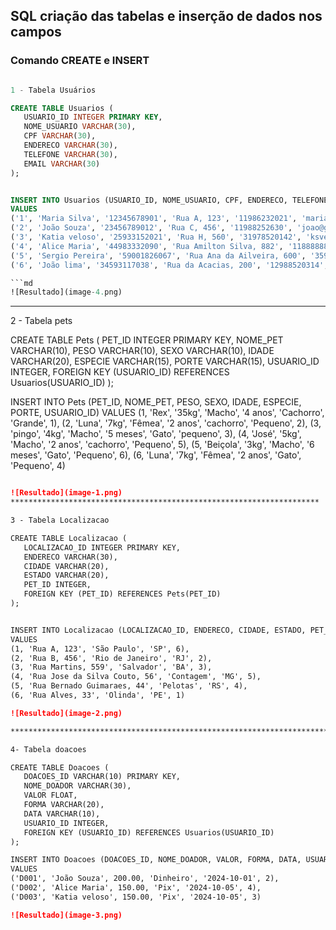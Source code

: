  ## SQL  criação das tabelas e inserção de dados nos campos

 ### Comando CREATE  e  INSERT

 ```sql

 1 - Tabela Usuários

 CREATE TABLE Usuarios (
    USUARIO_ID INTEGER PRIMARY KEY,
    NOME_USUARIO VARCHAR(30),
    CPF VARCHAR(30),
    ENDERECO VARCHAR(30),
    TELEFONE VARCHAR(30),
    EMAIL VARCHAR(30)
);


INSERT INTO Usuarios (USUARIO_ID, NOME_USUARIO, CPF, ENDERECO, TELEFONE, EMAIL)
VALUES 
('1', 'Maria Silva', '12345678901', 'Rua A, 123', '11986232021', 'maria@gmail.com'),
('2', 'João Souza', '23456789012', 'Rua C, 456', '11988252630', 'joao@gmail.com'),
('3', 'Katia veloso', '25933152021', 'Rua H, 560', '31978520142', 'ksveloso@gmail.com'),
('4', 'Alice Maria', '44983332090', 'Rua Amilton Silva, 882', '11888888888', 'Amaria@gmail.com'),
('5', 'Sergio Pereira', '59001826067', 'Rua Ana da Ailveira, 600', '35986523120', 'sspereira@gmail.com'),
('6', 'João lima', '34593117038', 'Rua da Acacias, 200', '12988520314', 'joaolima@gmail.com')

```md
![Resultado](image-4.png)
```
**********************************************************************

2 - Tabela pets

CREATE TABLE Pets (
    PET_ID INTEGER PRIMARY KEY,
    NOME_PET VARCHAR(10),
    PESO VARCHAR(10),
    SEXO VARCHAR(10),
    IDADE VARCHAR(20),
    ESPECIE VARCHAR(15),
    PORTE VARCHAR(15),
    USUARIO_ID INTEGER,
    FOREIGN KEY (USUARIO_ID) REFERENCES Usuarios(USUARIO_ID)
);

INSERT INTO Pets (PET_ID, NOME_PET, PESO, SEXO, IDADE, ESPECIE, PORTE, USUARIO_ID)
VALUES 
(1, 'Rex', '35kg', 'Macho', '4 anos', 'Cachorro', 'Grande', 1),
(2, 'Luna', '7kg', 'Fêmea', '2 anos', 'cachorro', 'Pequeno', 2),
(3, 'pingo', '4kg', 'Macho', '5 meses', 'Gato', 'pequeno', 3),
(4, 'José', '5kg', 'Macho', '2 anos', 'cachorro', 'Pequeno', 5),
(5, 'Beiçola', '3kg', 'Macho', '6 meses', 'Gato', 'Pequeno', 6),
(6, 'Luna', '7kg', 'Fêmea', '2 anos', 'Gato', 'Pequeno', 4)

 ```markdown

![Resultado](image-1.png)
*********************************************************************

3 - Tabela Localizacao

CREATE TABLE Localizacao (
    LOCALIZACAO_ID INTEGER PRIMARY KEY,
    ENDERECO VARCHAR(30),
    CIDADE VARCHAR(20),
    ESTADO VARCHAR(20),
    PET_ID INTEGER,
    FOREIGN KEY (PET_ID) REFERENCES Pets(PET_ID)
);


INSERT INTO Localizacao (LOCALIZACAO_ID, ENDERECO, CIDADE, ESTADO, PET_ID)
VALUES 
(1, 'Rua A, 123', 'São Paulo', 'SP', 6),
(2, 'Rua B, 456', 'Rio de Janeiro', 'RJ', 2),
(3, 'Rua Martins, 559', 'Salvador', 'BA', 3),
(4, 'Rua Jose da Silva Couto, 56', 'Contagem', 'MG', 5),
(5, 'Rua Bernado Guimaraes, 44', 'Pelotas', 'RS', 4),
(6, 'Rua Alves, 33', 'Olinda', 'PE', 1)

![Resultado](image-2.png)

****************************************************************************

4- Tabela doacoes

CREATE TABLE Doacoes (
    DOACOES_ID VARCHAR(10) PRIMARY KEY,
    NOME_DOADOR VARCHAR(30),
    VALOR FLOAT,
    FORMA VARCHAR(20),
    DATA VARCHAR(10),
    USUARIO_ID INTEGER,
    FOREIGN KEY (USUARIO_ID) REFERENCES Usuarios(USUARIO_ID)
);

INSERT INTO Doacoes (DOACOES_ID, NOME_DOADOR, VALOR, FORMA, DATA, USUARIO_ID)
VALUES 
('D001', 'João Souza', 200.00, 'Dinheiro', '2024-10-01', 2),
('D002', 'Alice Maria', 150.00, 'Pix', '2024-10-05', 4),
('D003', 'Katia veloso', 150.00, 'Pix', '2024-10-05', 3)

![Resultado](image-3.png)